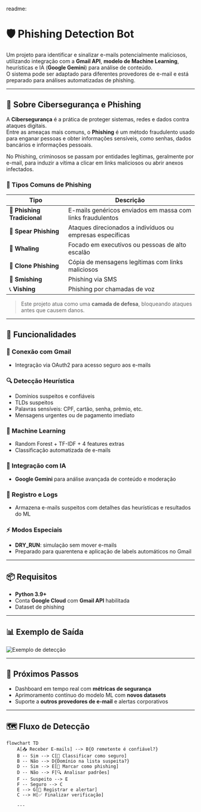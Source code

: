 readme:

# 🛡️ Phishing Detection Bot

Um projeto para identificar e sinalizar e-mails potencialmente maliciosos, utilizando integração com a **Gmail API**, **modelo de Machine Learning**, heurísticas e IA (**Google Gemini**) para análise de conteúdo.  
O sistema pode ser adaptado para diferentes provedores de e-mail e está preparado para análises automatizadas de phishing.

---

## 🔐 Sobre Cibersegurança e Phishing

A **Cibersegurança** é a prática de proteger sistemas, redes e dados contra ataques digitais.  
Entre as ameaças mais comuns, o **Phishing** é um método fraudulento usado para enganar pessoas e obter informações sensíveis, como senhas, dados bancários e informações pessoais.

No Phishing, criminosos se passam por entidades legítimas, geralmente por e-mail, para induzir a vítima a clicar em links maliciosos ou abrir anexos infectados.

### 📌 Tipos Comuns de Phishing

| Tipo | Descrição |
|------|-----------|
| 📨 **Phishing Tradicional** | E-mails genéricos enviados em massa com links fraudulentos |
| 🎯 **Spear Phishing** | Ataques direcionados a indivíduos ou empresas específicas |
| 🐋 **Whaling** | Focado em executivos ou pessoas de alto escalão |
| 🔗 **Clone Phishing** | Cópia de mensagens legítimas com links maliciosos |
| 📱 **Smishing** | Phishing via SMS |
| 📞 **Vishing** | Phishing por chamadas de voz |

> Este projeto atua como uma **camada de defesa**, bloqueando ataques antes que causem danos.

---

## 🚀 Funcionalidades

### 📧 Conexão com Gmail
- Integração via OAuth2 para acesso seguro aos e-mails  

### 🔍 Detecção Heurística
- Domínios suspeitos e confiáveis  
- TLDs suspeitos  
- Palavras sensíveis: CPF, cartão, senha, prêmio, etc.  
- Mensagens urgentes ou de pagamento imediato  

### 🧠 Machine Learning
- Random Forest + TF-IDF + 4 features extras  
- Classificação automatizada de e-mails  

### 🤖 Integração com IA
- **Google Gemini** para análise avançada de conteúdo e moderação  

### 📝 Registro e Logs
- Armazena e-mails suspeitos com detalhes das heurísticas e resultados do ML  

### ⚡ Modos Especiais
- **DRY_RUN**: simulação sem mover e-mails  
- Preparado para quarentena e aplicação de labels automáticos no Gmail  

---

## 📦 Requisitos

- **Python 3.9+**  
- Conta **Google Cloud** com **Gmail API** habilitada  
- Dataset de phishing  

---

## 📊 Exemplo de Saída

![Exemplo de detecção](image.png)

---

## 🔮 Próximos Passos

- Dashboard em tempo real com **métricas de segurança**  
- Aprimoramento contínuo do modelo ML com **novos datasets**  
- Suporte a **outros provedores de e-mail** e alertas corporativos  

---

## 🗺️ Fluxo de Detecção

```mermaid
flowchart TD
    A[📥 Receber E-mails] --> B{O remetente é confiável?}
    B -- Sim --> C[📌 Classificar como seguro]
    B -- Não --> D{Domínio na lista suspeita?}
    D -- Sim --> E[🚨 Marcar como phishing]
    D -- Não --> F[🔍 Analisar padrões]
    F -- Suspeito --> E
    F -- Seguro --> C
    E --> G[📝 Registrar e alertar]
    C --> H[✅ Finalizar verificação]

    ---